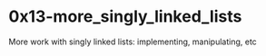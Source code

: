 # 0x13-more_singly_linked_lists

More work with singly linked lists: implementing, manipulating, etc
